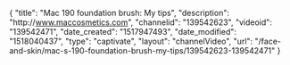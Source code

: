 {
    "title": "Mac 190 foundation brush: My tips",
    "description": "http:\/\/www.maccosmetics.com",
    "channelid": "139542623",
    "videoid": "139542471",
    "date_created": "1517947493",
    "date_modified": "1518040437",
    "type": "captivate",
    "layout": "channelVideo",
    "url": "\/face-and-skin\/mac-s-190-foundation-brush-my-tips\/139542623-139542471"
}
